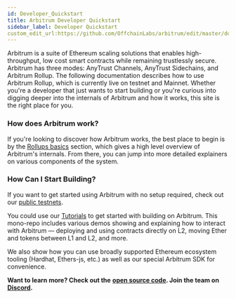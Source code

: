 ```yaml
---
id: Developer_Quickstart
title: Arbitrum Developer Quickstart
sidebar_label: Developer Quickstart
custom_edit_url:https://github.com/OffchainLabs/arbitrum/edit/master/docs/Developer_Quickstart.md
---
```


Arbitrum is a suite of Ethereum scaling solutions that enables high-throughput, low cost smart contracts while remaining trustlessly secure. Arbitrum has three modes: AnyTrust Channels, AnyTrust Sidechains, and Arbitrum Rollup. The following documentation describes how to use Arbitrum Rollup, which is currently live on testnet and Mainnet. Whether you're a developer that just wants to start building or you're curious into digging deeper into the internals of Arbitrum and how it works, this site is the right place for you.

### How does Arbitrum work?

If you're looking to discover how Arbitrum works, the best place to begin is by the [Rollups basics](Rollup_basics.md) section, which gives a high level overview of Arbitrum's internals. From there, you can jump into more detailed explainers on various components of the system.

### How Can I Start Building?

If you want to get started using Arbitrum with no setup required, check out our [public testnets](Public_Chains.md).

You could use our [Tutorials](https://github.com/OffchainLabs/arbitrum-tutorials) to get started with building on Arbitrum. This mono-repo includes various demos showing and explaining how to interact with Arbitrum — deploying and using contracts directly on L2, moving Ether and tokens between L1 and L2, and more.

We also show how you can use broadly supported Ethereum ecosystem tooling (Hardhat, Ethers-js, etc.) as well as our special Arbitrum SDK for convenience.

**Want to learn more? Check out the** [**open source code**](https://github.com/offchainlabs/arbitrum)**. Join the team on** [**Discord**](https://discord.gg/ZpZuw7p)**.**